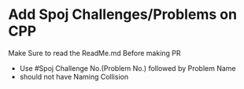 # Add Spoj Challenges/Problems on CPP

Make Sure to read the ReadMe.md Before making PR

  - Use #Spoj Challenge No.(Problem No.) followed by Problem Name
  - should not have Naming Collision
